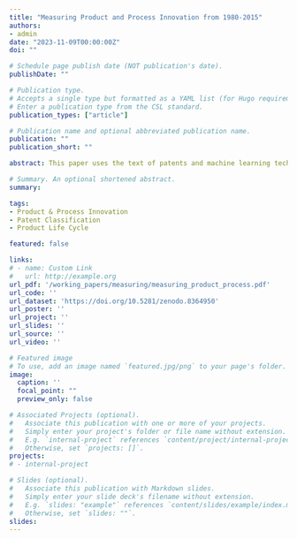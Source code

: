 ```yaml
---
title: "Measuring Product and Process Innovation from 1980-2015"
authors:
- admin
date: "2023-11-09T00:00:00Z"
doi: ""

# Schedule page publish date (NOT publication's date).
publishDate: ""

# Publication type.
# Accepts a single type but formatted as a YAML list (for Hugo requirements).
# Enter a publication type from the CSL standard.
publication_types: ["article"]

# Publication name and optional abbreviated publication name.
publication: ""
publication_short: ""

abstract: This paper uses the text of patents and machine learning techniques to classify patent claims as product or process innovations for U.S. publicly traded manufacturing firms. I document that the aggregate process share of innovation was on a large and secular decline from 1980-2015, falling from 26% in 1980 to 12% in 2015. I find that the process share is low at the beginning of a firm’s product life cycle, peaks in the middle before plateauing at an intermediate level at the end of the life cycle. The code and data underlying the process classification are publicly available to encourage future research in this area.

# Summary. An optional shortened abstract.
summary: 

tags:
- Product & Process Innovation
- Patent Classification
- Product Life Cycle

featured: false

links:
# - name: Custom Link
#   url: http://example.org
url_pdf: '/working_papers/measuring/measuring_product_process.pdf'
url_code: ''
url_dataset: 'https://doi.org/10.5281/zenodo.8364950'
url_poster: ''
url_project: ''
url_slides: ''
url_source: ''
url_video: ''

# Featured image
# To use, add an image named `featured.jpg/png` to your page's folder. 
image:
  caption: ''
  focal_point: ""
  preview_only: false

# Associated Projects (optional).
#   Associate this publication with one or more of your projects.
#   Simply enter your project's folder or file name without extension.
#   E.g. `internal-project` references `content/project/internal-project/index.md`.
#   Otherwise, set `projects: []`.
projects:
# - internal-project

# Slides (optional).
#   Associate this publication with Markdown slides.
#   Simply enter your slide deck's filename without extension.
#   E.g. `slides: "example"` references `content/slides/example/index.md`.
#   Otherwise, set `slides: ""`.
slides: 
---
```


<!-- This work is driven by the results in my [previous paper](/publication/conference-paper/) on LLMs.

{{% callout note %}}
Create your slides in Markdown - click the *Slides* button to check out the example.
{{% /callout %}}

Add the publication's **full text** or **supplementary notes** here. You can use rich formatting such as including [code, math, and images](https://docs.hugoblox.com/content/writing-markdown-latex/). -->
